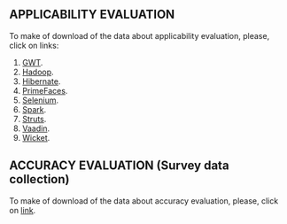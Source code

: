 ## APPLICABILITY EVALUATION

To make of download of the data about applicability evaluation, please, click on links: 
1. [GWT](https://github.com/johnatan-si/icgse-2019/raw/master/GWT.7z?raw=true).
2. [Hadoop](https://github.com/johnatan-si/icgse-2019/blob/master/Hadoop.7z?raw=true).
3. [Hibernate](https://github.com/johnatan-si/icgse-2019/blob/master/Hibernate.7z?raw=true).
4. [PrimeFaces](https://github.com/johnatan-si/icgse-2019/blob/master/PrimeFaces.7z?raw=true).
5. [Selenium](https://github.com/johnatan-si/icgse-2019/blob/master/Selenium.7z?raw=true).
6. [Spark](https://github.com/johnatan-si/icgse-2019/blob/master/Spark.7z?raw=true).
7. [Struts](https://github.com/johnatan-si/icgse-2019/blob/master/Struts.7z?raw=true).
8. [Vaadin](https://github.com/johnatan-si/icgse-2019/blob/master/Vaadin.7z?raw=true).
9. [Wicket](https://github.com/johnatan-si/icgse-2019/blob/master/Wicket.7z?raw=true).

## ACCURACY EVALUATION (Survey data collection)

To make of download of the data about accuracy evaluation, please, click on [link](https://github.com/johnatan-si/icgse-2019/blob/master/Survey-Git.zip?raw=true).

